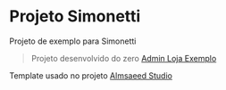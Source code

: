 # Projeto Simonetti
Projeto de exemplo para Simonetti



 > Projeto desenvolvido do zero [Admin Loja Exemplo](http://www.projetosimonetti.com.br)

Template usado no projeto [Almsaeed Studio](https://almsaeedstudio.com)
